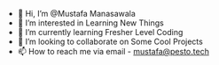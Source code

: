 - 👋 Hi, I’m @Mustafa Manasawala
- 👀 I’m interested in Learning New Things
- 🌱 I’m currently learning Fresher Level Coding
- 💞️ I’m looking to collaborate on Some Cool Projects
- 📫 How to reach me via email - mustafa@pesto.tech

<!---
MustafaManasawala/MustafaManasawala is a ✨ special ✨ repository because its `README.md` (this file) appears on your GitHub profile.
You can click the Preview link to take a look at your changes.
--->
